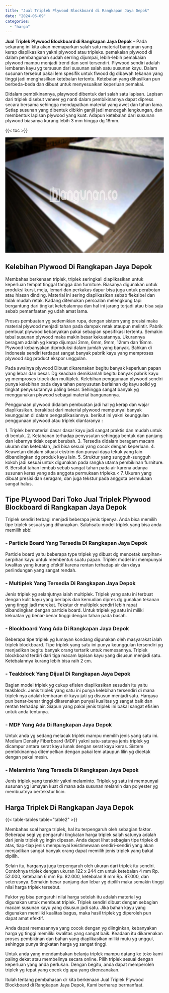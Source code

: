 ```yaml
---
title: "Jual Triplek Plywood Blockboard di Rangkapan Jaya Depok"
date: "2024-06-09"
categories: 
  - "harga"
---
```


**Jual Triplek Plywood Blockboard di Rangkapan Jaya Depok** – Pada sekarang ini kita akan memaparkan salah satu material bangunan yang kerap diaplikasikan yakni plywood atau tripleks. pemakaian plywood di dalam pembangunan sudah serring dijumpai, lebih-lebih pemakaian plywood mampu menjadi trend dan seni tersendiri. Plywood sendiri adalah lembaran kayu yg tersusun dari susunan salah satu susunan kayu. Dalam susunan tersebut pakai lem spesifik untuk flwood dg dibawah tekanan yang tinggi jadi menghasilkan ketebalan tertentu. Ketebalan yang dihasilkan pun berbeda-beda dan dibuat untuk menyesuaikan keperluan pemakai.

Didalam pembikinannya, playwood dibentuk dari salah satu lapisan. Lapisan dari triplek disebut veneer yg nanti dalam pembikinannya dapat dipress secara bersama sehingga mendapatkan material yang awet dan tahan lama. Setiap susunan yang dibentuk dibikin ganjil jadi mencegah lengkungan, dan membentuk lapisan plywood yang kuat. Adapun ketebalan dari susunan plywood biasanya kurang lebih 3 mm hingga dg 18mm.

{{< toc >}}

![Jual Triplek Plywood Blockboard di Rangkapan Jaya Depok](/images/jual-triplek-murah-21.png)

## Kelebihan Plywood Di Rangkapan Jaya Depok

Membahas berkenaan triplek, triplek seringkali diaplikasikan untuk keperluan tempat tinggal tangga dan furniture. Biasanya digunakan untuk produksi kursi, meja, lemari dan perkakas dapur bisa juga untuk perabotan atau hiasan dinding. Material ini sering diaplikasikan sebab fleksibel dan tidak mudah retak. Kadang ditemukan persoalan melengkung tapi bergantung dari tingkat ketebalannya dan hal ini jarang terjadi atau bisa saja sebab pemanfaatan yg udah amat lama.

Proses pembuatan yg sedemikian rupa, dengan sistem yang presisi maka material plywood menjadi tahan pada dampak retak ataupun melintir. Pabrik pembuat plywood kebanyakan pakai sebagian spesifikasi tertentu. Semakin tebal susunan plywood maka makin besar kekuatannya. Ukurannya beragam adalah yg kerap dijumpai 3mm, 6mm, 9mm, 12mm dan 18mm. Plywood kebanyakan diproduksi dalam jumlah yang banyak. Bahkan di Indonesia sendiri terdapat sangat banyak pabrik kayu yang memproses plywood sbg product ekspor unggulan.

Pada awalnya plywood Dibuat dikarenakan begitu banyak keperluan papan yang lebar dan besar. Dg keadaan demikianlah begitu banyak pabrik kayu yg memproses tripek dan multiplek. Kelebihan penggunaan plywood sendiri punya kelebihan pada daya tahan penyusutan berlainan dg kayu solid yg tingkat penyusutannya paling besar. Sehingga sangat banyak yg menggunakan plywood sebagai material bangunannya.

Penggunaan plywood didalam pembuatan jadi hal yg kerap dan wajar diaplikasikan. berakibat dari material plywood mempunyai banyak keunggulan di dalam pengaplikasiannya. berikut ini yakni keunggulan penggunaan plywood atau triplek diantaranya :

1\. Triplek bermaterial dasar dasar kayu jadi sangat praktis dan mudah untuk di bentuk. 2. Ketahanan terhadap penyusutan sehingga bentuk dan panjang dan lebarnya tidak cepat berubah. 3. Tersedia didalam beragam macam ukuran dan ketebalan, jadi bisa sesuai yang cocok dengan keperluan. 4. Keawetan didalam situasi ekstrim dan punyai daya tekuk yang lain dibandingkan dg produk kayu lain. 5. Struktur yang sungguh-sungguh kokoh jadi sesuai untuk digunakan pada rangka utama pembikinan furniture. 6. Bersifat tahan lembab sebab sangat tahan pada air karena adanya susunan keras yang ada anggota permukaan tripleks.< 7. Ukuran yang dibuat presisi dan seragam, dan juga tekstur pada anggota permukaan sangat halus.

## Tipe PLywood Dari Toko Jual Triplek Plywood Blockboard di Rangkapan Jaya Depok

Triplek sendiri terbagi menjadi beberapa jenis tipenya. Anda bisa memilih tipe triplek sesuai yang diharapkan. Salahsatu model triplek yang bisa anda memilih sbb!

### \- Particle Board Yang Tersedia Di Rangkapan Jaya Depok

Particle board yaitu beberapa type triplek yg dibuat dg mencetak serpihan-serpihan kayu untuk membentuk suatu papan. Triplek model ini mempunyai kwalitas yang kurang efektif karena rentan terhadap air dan daya perlindungan yang sangat rendah.

### \- Multiplek Yang Tersedia Di Rangkapan Jaya Depok

Jenis triplek yg selanjutnya ialah multiplek. Triplek yang satu ini terbuat dengan kulit kayu yang berlapis dan kemudian dipres dg gunakan tekanan yang tinggi jadi merekat. Tekstur dr multiplek sendiri lebih rapat dibandingkan dengan particle board. Untuk triplek yg satu ini miliki kekuatan yg benar-benar tinggi dengan tahan pada basah.

### \- Blockboard Yang Ada Di Rangkapan Jaya Depok

Beberapa tipe triplek yg lumayan kondang digunakan oleh masyarakat ialah triplek blockboard. Tipe triplek yang satu ini punya keunggulan tersendiri yg menjadikan begitu banyak orang tertarik untuk memesannya. Triplek blockboard terdiri dari tiga macam lapisan kayu yang disusun menjadi satu. Ketebalannya kurang lebih bisa raih 2 cm.

### \- Teakblock Yang Dijual Di Rangkapan Jaya Depok

Bagian model triplek yg cukup efisien diaplikasikan sesudah itu yaitu teakblock. Jenis triplek yang satu ini punya kelebihan tersendiri di mana triplek nya adalah lembaran dr kayu jati yg disusun menjadi satu. Hargaya pun benar-benar tinggi dikarenakan punyai kualitas yg sangat baik dan rentan terhadap air. Siapun yang pakai jenis triplek ini bakal sangat efisien untuk anda tentunya.

### \- MDF Yang Ada Di Rangkapan Jaya Depok

Untuk anda yg sedang melacak triplek mampu memilih jenis yang satu ini. Medium Density Fiberboard (MDF) yakni satu-satunya jenis triplek yg dicampur antara serat kayu lunak dengan serat kayu keras. Sistem pembikinannya ditempelkan dengan pakai lem ataupun lilin yg dicetak dengan pakai mesin.

### \- Melaminto Yang Tersedia Di Rangkapan Jaya Depok

Jenis triplek yang terakhir yakni melaminto. Triplek yg satu ini mempunyai susunan yg lumayan kuat di mana ada susunan melamin dan polyester yg membuatnya bertekstur licin.

## Harga Triplek Di Rangkapan Jaya Depok

{{< table-tables table="table2" >}}

Membahas soal harga triplek, hal itu terpengaruh oleh sebagian faktor. Beberapa segi yg pengaruhi tingkatan harga triplek salah satunya adalah dari jenis triplek yg ingin dipesan. Anda dapat lihat sebagian tipe triplek di atas, tiap-tiap jenis mempunyai keistimewaan sendiri-sendiri yang akan menjadikan sangat banyak orang dapat memilih jenis triplek yang bakal dipilih.

Selain itu, harganya juga terpengaruh oleh ukuran dari triplek itu sendiri. Contohnya triplek dengan ukuran 122 x 244 cm untuk ketebalan 4 mm Rp. 52.000, ketebalan 6 mm Rp. 82.000, ketebalan 8 mm Rp. 87.000, dan seterusnya. Semakin besar panjang dan lebar yg dipilih maka semakin tinggi nilai harga triplek tersebut.

Faktor yg bisa pengaruhi nilai harga setelah itu adalah material yg digunakan untuk membuat triplek. Triplek sendiri dibuat dengan sebagian macam susunan kayu yang disusun jadi satu. Jika bahan kayu yang digunakan memiliki kualitas bagus, maka hasil triplek yg diperoleh pun dapat amat efektif.

Anda dapat memesannya yang cocok dengan yg diinginkan, kebanyakan harga yg tinggi memiliki kwalitas yang sangat baik. Keadaan itu dikarenakan proses pembikinan dan bahan yang diaplikasikan miliki mutu yg unggul, sehingga punya tingkatan harga yg sangat tinggi.

Untuk anda yang mendambakan belanja triplek mampu datang ke toko kami paling dekat atau membelinya secara online. Pilih triplek sesuai dengan keperluan yang anda perlukan. Dengan begitu, anda dapat memperoleh triplek yg tepat yang cocok dg apa yang direncanakan.

Itulah tentang pembahasan dr kita berkenaan Jual Triplek Plywood Blockboard di Rangkapan Jaya Depok, Kami berharap bermanfaat.
